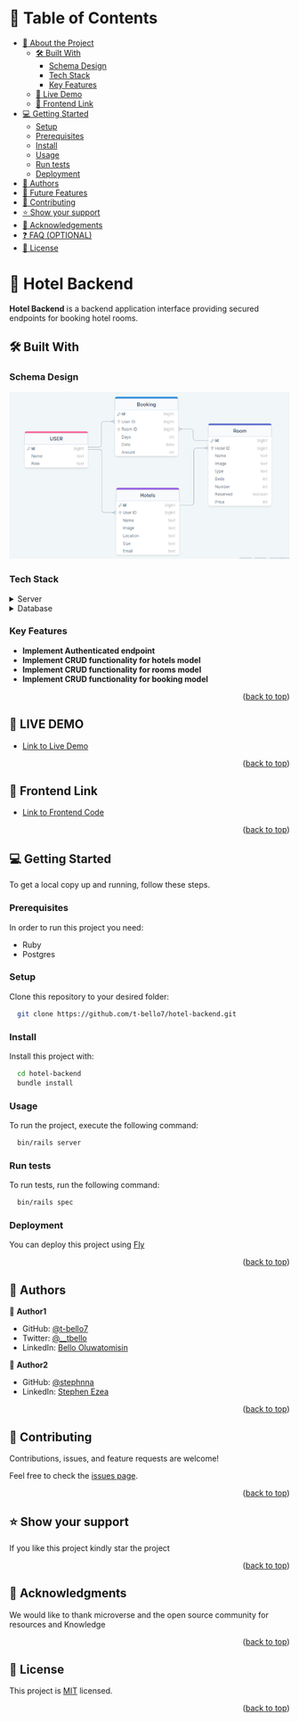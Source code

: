 <!-- TABLE OF CONTENTS -->

# 📗 Table of Contents

- [📖 About the Project](#about-project)
  - [🛠 Built With](#built-with)
    - [Schema Design](#schema)
    - [Tech Stack](#tech-stack)
    - [Key Features](#key-features)
  - [🚀 Live Demo](#live-demo)
  - [🚀 Frontend Link](#frontend-link)
- [💻 Getting Started](#getting-started)
  - [Setup](#setup)
  - [Prerequisites](#prerequisites)
  - [Install](#install)
  - [Usage](#usage)
  - [Run tests](#run-tests)
  - [Deployment](#triangular_flag_on_post-deployment)
- [👥 Authors](#authors)
- [🔭 Future Features](#future-features)
- [🤝 Contributing](#contributing)
- [⭐️ Show your support](#support)
- [🙏 Acknowledgements](#acknowledgements)
- [❓ FAQ (OPTIONAL)](#faq)
- [📝 License](#license)

<!-- PROJECT DESCRIPTION -->

# 📖 Hotel Backend <a name="about-project"></a>

**Hotel Backend** is a backend application interface providing secured endpoints for booking hotel rooms.

## 🛠 Built With <a name="built-with"></a>

### Schema Design <a name="schema"></a>
<img src="./hotel-uml.png" />

### Tech Stack <a name="tech-stack"></a>

<details>
  <summary>Server</summary>
  <ul>
    <li><a href="https://expressjs.com/">Ruby on Rails</a></li>
  </ul>
</details>

<details>
<summary>Database</summary>
  <ul>
    <li><a href="https://www.postgresql.org/">PostgreSQL</a></li>
  </ul>
</details>

<!-- Features -->

### Key Features <a name="key-features"></a>

- **Implement Authenticated endpoint**
- **Implement CRUD functionality for hotels model**
- **Implement CRUD functionality for rooms model**
- **Implement CRUD functionality for booking model**

<p align="right">(<a href="#readme-top">back to top</a>)</p>

<!-- LIVE DEMO -->
## 🚀 LIVE DEMO <a name="live-demo"></a>
- [Link to Live Demo](http://hotel-backend.fly.dev/)

<p align="right">(<a href="#readme-top">back to top</a>)</p>

<!-- FRONT END LINK -->

## 🚀 Frontend Link <a name="frontend-link"></a>


- [Link to Frontend Code](https://github.com/t-bello7/hotel-frontend)

<p align="right">(<a href="#readme-top">back to top</a>)</p>

<!-- GETTING STARTED -->

## 💻 Getting Started <a name="getting-started"></a>

To get a local copy up and running, follow these steps.

### Prerequisites

In order to run this project you need:
- Ruby 
- Postgres

### Setup

Clone this repository to your desired folder:

```sh
  git clone https://github.com/t-bello7/hotel-backend.git
```

### Install

Install this project with:

```sh
  cd hotel-backend
  bundle install
```

### Usage

To run the project, execute the following command:

```sh
  bin/rails server
```
### Run tests

To run tests, run the following command:

```sh
  bin/rails spec 
```

### Deployment

You can deploy this project using [Fly](https://fly.io)

<p align="right">(<a href="#readme-top">back to top</a>)</p>

<!-- AUTHORS -->

## 👥 Authors <a name="authors"></a>

👤 **Author1**

- GitHub: [@t-bello7](https://github.com/t-bello7)
- Twitter: [@__tbello](https://twitter.com/__tbello)
- LinkedIn: [Bello Oluwatomisin](https://linkedin.com/in/tbello7)

👤 **Author2**

- GitHub: [@stephnna](https://github.com/stephnna)
- LinkedIn: [Stephen Ezea](https://www.linkedin.com/in/stephen-nnabuike-ezea-143b97170/)

<p align="right">(<a href="#readme-top">back to top</a>)</p>

<!-- CONTRIBUTING -->

## 🤝 Contributing <a name="contributing"></a>

Contributions, issues, and feature requests are welcome!

Feel free to check the [issues page](../../issues/).

<p align="right">(<a href="#readme-top">back to top</a>)</p>

<!-- SUPPORT -->

## ⭐️ Show your support <a name="support"></a>

If you like this project kindly star the project

<p align="right">(<a href="#readme-top">back to top</a>)</p>

<!-- ACKNOWLEDGEMENTS -->

## 🙏 Acknowledgments <a name="acknowledgements"></a>

We would like to thank microverse and the open source community for resources and Knowledge

<p align="right">(<a href="#readme-top">back to top</a>)</p>


<!-- LICENSE -->

## 📝 License <a name="license"></a>

This project is [MIT](./License) licensed.

<p align="right">(<a href="#readme-top">back to top</a>)</p>
